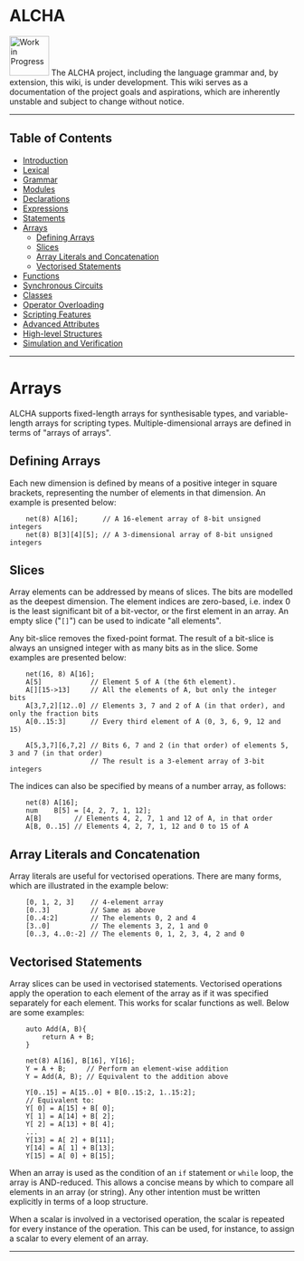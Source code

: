 # ALCHA

<img src="https://openclipart.org/download/3850/dchandlr-dchandlr-work.svg" height="70" alt="Work in Progress"/>
The ALCHA project, including the language grammar and, by extension, this
wiki, is under development.  This wiki serves as a documentation of the
project goals and aspirations, which are inherently unstable and subject to
change without notice.

--------------------------------------------------------------------------------

## Table of Contents

- [Introduction](Introduction.md)
- [Lexical](Lexical.md)
- [Grammar](Grammar.md)
- [Modules](Modules.md)
- [Declarations](Declarations.md)
- [Expressions](Expressions.md)
- [Statements](Statements.md)
- [Arrays](Arrays.md#arrays)
  - [Defining Arrays](#defining-arrays)
  - [Slices](#slices)
  - [Array Literals and Concatenation](#array-literals-and-concatenation)
  - [Vectorised Statements](#vectorised-statements)
- [Functions](Functions.md)
- [Synchronous Circuits](SynchronousCircuits.md)
- [Classes](Classes.md)
- [Operator Overloading](OperatorOverloading.md)
- [Scripting Features](Scripting.md)
- [Advanced Attributes](AdvancedAttributes.md)
- [High-level Structures](HighLevelStructures.md)
- [Simulation and Verification](Simulation.md)

--------------------------------------------------------------------------------

# Arrays

ALCHA supports fixed-length arrays for synthesisable types, and
variable-length arrays for scripting types.  Multiple-dimensional arrays are
defined in terms of "arrays of arrays".

## Defining Arrays

Each new dimension is defined by means of a positive integer in square
brackets, representing the number of elements in that dimension.  An example
is presented below:

```alcha
    net(8) A[16];      // A 16-element array of 8-bit unsigned integers
    net(8) B[3][4][5]; // A 3-dimensional array of 8-bit unsigned integers
```

## Slices

Array elements can be addressed by means of slices.  The bits are modelled as
the deepest dimension.  The element indices are zero-based, i.e. index&nbsp;0
is the least significant bit of a bit-vector, or the first element in an
array.  An empty slice ("`[]`") can be used to indicate "all elements".

Any bit-slice removes the fixed-point format.  The result of a bit-slice is
always an unsigned integer with as many bits as in the slice.  Some examples
are presented below:

```alcha
    net(16, 8) A[16];
    A[5]            // Element 5 of A (the 6th element).
    A[][15->13]     // All the elements of A, but only the integer bits
    A[3,7,2][12..0] // Elements 3, 7 and 2 of A (in that order), and only the fraction bits
    A[0..15:3]      // Every third element of A (0, 3, 6, 9, 12 and 15)

    A[5,3,7][6,7,2] // Bits 6, 7 and 2 (in that order) of elements 5, 3 and 7 (in that order)
                    // The result is a 3-element array of 3-bit integers
```

The indices can also be specified by means of a number array, as follows:

```alcha
    net(8) A[16];
    num    B[5] = [4, 2, 7, 1, 12];
    A[B]        // Elements 4, 2, 7, 1 and 12 of A, in that order
    A[B, 0..15] // Elements 4, 2, 7, 1, 12 and 0 to 15 of A
```

## Array Literals and Concatenation

Array literals are useful for vectorised operations.  There are many forms,
which are illustrated in the example below:

```alcha
    [0, 1, 2, 3]    // 4-element array
    [0..3]          // Same as above
    [0..4:2]        // The elements 0, 2 and 4
    [3..0]          // The elements 3, 2, 1 and 0
    [0..3, 4..0:-2] // The elements 0, 1, 2, 3, 4, 2 and 0
```

## Vectorised Statements

Array slices can be used in vectorised statements.  Vectorised operations
apply the operation to each element of the array as if it was specified
separately for each element.  This works for scalar functions as well.  Below
are some examples:

```alcha
    auto Add(A, B){
        return A + B;
    }

    net(8) A[16], B[16], Y[16];
    Y = A + B;     // Perform an element-wise addition
    Y = Add(A, B); // Equivalent to the addition above

    Y[0..15] = A[15..0] + B[0..15:2, 1..15:2];
    // Equivalent to:
    Y[ 0] = A[15] + B[ 0];
    Y[ 1] = A[14] + B[ 2];
    Y[ 2] = A[13] + B[ 4];
    ...
    Y[13] = A[ 2] + B[11];
    Y[14] = A[ 1] + B[13];
    Y[15] = A[ 0] + B[15];
```

When an array is used as the condition of an `if` statement or `while` loop,
the array is AND-reduced.  This allows a concise means by which to compare all
elements in an array (or string).  Any other intention must be written
explicitly in terms of a loop structure.

When a scalar is involved in a vectorised operation, the scalar is repeated
for every instance of the operation.  This can be used, for instance, to
assign a scalar to every element of an array.

--------------------------------------------------------------------------------

